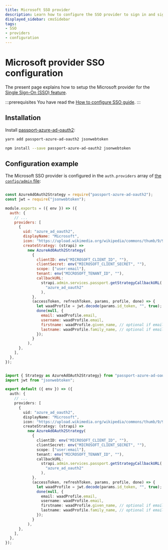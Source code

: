 ```yaml
---
title: Microsoft SSO provider
description: Learn how to configure the SSO provider to sign in and sign up into your Strapi application through Microsoft.
displayed_sidebar: cmsSidebar
tags: 
- SSO
- providers
- configuration
---
```


# Microsoft provider SSO configuration

The present page explains how to setup the Microsoft provider for the [Single Sign-On (SSO) feature](/cms/features/sso).

:::prerequisites
You have read the [How to configure SSO guide](/cms/configurations/guides/configure-sso).
:::

## Installation

Install [passport-azure-ad-oauth2](https://github.com/auth0/passport-azure-ad-oauth2#readme):

<Tabs groupId="yarn-npm">

<TabItem value="yarn" label="yarn">

```sh
yarn add passport-azure-ad-oauth2 jsonwebtoken
```

</TabItem>

<TabItem value="npm" label="npm">

```sh
npm install --save passport-azure-ad-oauth2 jsonwebtoken
```

</TabItem>

</Tabs>

## Configuration example

The Microsoft SSO provider is configured in the `auth.providers` array of [the `config/admin` file](/cms/configurations/admin-panel):

<Tabs groupId="js-ts">

<TabItem value="javascript" label="JavaScript">

```js title="/config/admin.js"

const AzureAdOAuth2Strategy = require("passport-azure-ad-oauth2");
const jwt = require("jsonwebtoken");

module.exports = ({ env }) => ({
  auth: {
    // ...
    providers: [
      {
        uid: "azure_ad_oauth2",
        displayName: "Microsoft",
        icon: "https://upload.wikimedia.org/wikipedia/commons/thumb/9/96/Microsoft_logo_%282012%29.svg/320px-Microsoft_logo_%282012%29.svg.png",
        createStrategy: (strapi) =>
          new AzureAdOAuth2Strategy(
            {
              clientID: env("MICROSOFT_CLIENT_ID", ""),
              clientSecret: env("MICROSOFT_CLIENT_SECRET", ""),
              scope: ["user:email"],
              tenant: env("MICROSOFT_TENANT_ID", ""),
              callbackURL:
                strapi.admin.services.passport.getStrategyCallbackURL(
                  "azure_ad_oauth2"
                ),
            },
            (accessToken, refreshToken, params, profile, done) => {
              let waadProfile = jwt.decode(params.id_token, "", true);
              done(null, {
                email: waadProfile.email,
                username: waadProfile.email,
                firstname: waadProfile.given_name, // optional if email and username exist
                lastname: waadProfile.family_name, // optional if email and username exist
              });
            }
          ),
      },
    ],
  },
});
```

</TabItem>

<TabItem value="typescript" label="TypeScript">

```ts title="/config/admin.ts"

import { Strategy as AzureAdOAuth2Strategy} from "passport-azure-ad-oauth2";
import jwt from "jsonwebtoken";

export default ({ env }) => ({
  auth: {
    // ...
    providers: [
      {
        uid: "azure_ad_oauth2",
        displayName: "Microsoft",
        icon: "https://upload.wikimedia.org/wikipedia/commons/thumb/9/96/Microsoft_logo_%282012%29.svg/320px-Microsoft_logo_%282012%29.svg.png",
        createStrategy: (strapi) =>
          new AzureAdOAuth2Strategy(
            {
              clientID: env("MICROSOFT_CLIENT_ID", ""),
              clientSecret: env("MICROSOFT_CLIENT_SECRET", ""),
              scope: ["user:email"],
              tenant: env("MICROSOFT_TENANT_ID", ""),
              callbackURL:
                strapi.admin.services.passport.getStrategyCallbackURL(
                  "azure_ad_oauth2"
                ),
            },
            (accessToken, refreshToken, params, profile, done) => {
              let waadProfile = jwt.decode(params.id_token, "", true);
              done(null, {
                email: waadProfile.email,
                username: waadProfile.email,
                firstname: waadProfile.given_name, // optional if email and username exist
                lastname: waadProfile.family_name, // optional if email and username exist
              });
            }
          ),
      },
    ],
  },
});
```

</TabItem>

</Tabs>
